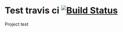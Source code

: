 # Test travis ci [![Build Status](https://travis-ci.com/vgtitov/test-travis-ci.svg?branch=main)](https://travis-ci.com/vgtitov/test-travis-ci)
Project test
